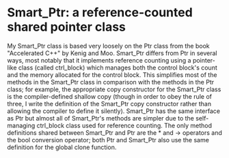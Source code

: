 # Smart_Ptr: a reference-counted shared pointer class

My Smart_Ptr class is based very loosely on the Ptr class from the book "Accelerated 
C++" by Kenig and Moo. Smart_Ptr differs from Ptr in several ways, most notably that 
it implements reference counting using a pointer-like class (called ctrl_block) which 
manages both the control block's count and the memory allocated for the control 
block. This simplifies most of the methods in the Smart_Ptr class in comparison 
with the methods in the Ptr class; for example, the appropriate copy constructor 
for the Smart_Ptr class is the compiler-defined shallow copy (though in order to 
obey the rule of three, I write the definition of the Smart_Ptr copy 
constructor rather than allowing the compiler to define it silently). Smart_Ptr has 
the same interface as Ptr but almost all of Smart_Ptr's methods are simpler due
to the self-managing ctrl_block class used for reference counting. The only 
method definitions shared between Smart_Ptr and Ptr are the * and -> operators and 
the bool conversion operator; both Ptr and Smart_Ptr also use the same definition
for the global clone function. 